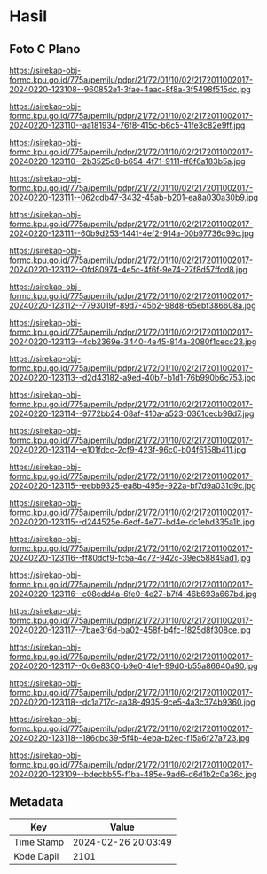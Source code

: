 # Hasil

## Foto C Plano

https://sirekap-obj-formc.kpu.go.id/775a/pemilu/pdpr/21/72/01/10/02/2172011002017-20240220-123108--960852e1-3fae-4aac-8f8a-3f5498f515dc.jpg

https://sirekap-obj-formc.kpu.go.id/775a/pemilu/pdpr/21/72/01/10/02/2172011002017-20240220-123110--aa181934-76f8-415c-b6c5-41fe3c82e9ff.jpg

https://sirekap-obj-formc.kpu.go.id/775a/pemilu/pdpr/21/72/01/10/02/2172011002017-20240220-123110--2b3525d8-b654-4f71-9111-ff8f6a183b5a.jpg

https://sirekap-obj-formc.kpu.go.id/775a/pemilu/pdpr/21/72/01/10/02/2172011002017-20240220-123111--062cdb47-3432-45ab-b201-ea8a030a30b9.jpg

https://sirekap-obj-formc.kpu.go.id/775a/pemilu/pdpr/21/72/01/10/02/2172011002017-20240220-123111--60b9d253-1441-4ef2-914a-00b97736c99c.jpg

https://sirekap-obj-formc.kpu.go.id/775a/pemilu/pdpr/21/72/01/10/02/2172011002017-20240220-123112--0fd80974-4e5c-4f6f-9e74-27f8d57ffcd8.jpg

https://sirekap-obj-formc.kpu.go.id/775a/pemilu/pdpr/21/72/01/10/02/2172011002017-20240220-123112--7793019f-89d7-45b2-98d8-65ebf386608a.jpg

https://sirekap-obj-formc.kpu.go.id/775a/pemilu/pdpr/21/72/01/10/02/2172011002017-20240220-123113--4cb2369e-3440-4e45-814a-2080f1cecc23.jpg

https://sirekap-obj-formc.kpu.go.id/775a/pemilu/pdpr/21/72/01/10/02/2172011002017-20240220-123113--d2d43182-a9ed-40b7-b1d1-76b990b6c753.jpg

https://sirekap-obj-formc.kpu.go.id/775a/pemilu/pdpr/21/72/01/10/02/2172011002017-20240220-123114--9772bb24-08af-410a-a523-0361cecb98d7.jpg

https://sirekap-obj-formc.kpu.go.id/775a/pemilu/pdpr/21/72/01/10/02/2172011002017-20240220-123114--e101fdcc-2cf9-423f-96c0-b04f6158b411.jpg

https://sirekap-obj-formc.kpu.go.id/775a/pemilu/pdpr/21/72/01/10/02/2172011002017-20240220-123115--eebb9325-ea8b-495e-922a-bf7d9a031d9c.jpg

https://sirekap-obj-formc.kpu.go.id/775a/pemilu/pdpr/21/72/01/10/02/2172011002017-20240220-123115--d244525e-6edf-4e77-bd4e-dc1ebd335a1b.jpg

https://sirekap-obj-formc.kpu.go.id/775a/pemilu/pdpr/21/72/01/10/02/2172011002017-20240220-123116--ff80dcf9-fc5a-4c72-942c-39ec58849ad1.jpg

https://sirekap-obj-formc.kpu.go.id/775a/pemilu/pdpr/21/72/01/10/02/2172011002017-20240220-123116--c08edd4a-6fe0-4e27-b7f4-46b693a667bd.jpg

https://sirekap-obj-formc.kpu.go.id/775a/pemilu/pdpr/21/72/01/10/02/2172011002017-20240220-123117--7bae3f6d-ba02-458f-b4fc-f825d8f308ce.jpg

https://sirekap-obj-formc.kpu.go.id/775a/pemilu/pdpr/21/72/01/10/02/2172011002017-20240220-123117--0c6e8300-b9e0-4fe1-99d0-b55a86640a90.jpg

https://sirekap-obj-formc.kpu.go.id/775a/pemilu/pdpr/21/72/01/10/02/2172011002017-20240220-123118--dc1a717d-aa38-4935-9ce5-4a3c374b9360.jpg

https://sirekap-obj-formc.kpu.go.id/775a/pemilu/pdpr/21/72/01/10/02/2172011002017-20240220-123118--186cbc39-5f4b-4eba-b2ec-f15a6f27a723.jpg

https://sirekap-obj-formc.kpu.go.id/775a/pemilu/pdpr/21/72/01/10/02/2172011002017-20240220-123109--bdecbb55-f1ba-485e-9ad6-d6d1b2c0a36c.jpg


## Metadata

| Key        | Value               |
| ---------- | ------------------- |
| Time Stamp | 2024-02-26 20:03:49 |
| Kode Dapil | 2101                |




